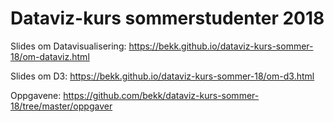 # Dataviz-kurs sommerstudenter 2018

Slides om Datavisualisering: https://bekk.github.io/dataviz-kurs-sommer-18/om-dataviz.html

Slides om D3: https://bekk.github.io/dataviz-kurs-sommer-18/om-d3.html

Oppgavene: https://github.com/bekk/dataviz-kurs-sommer-18/tree/master/oppgaver
